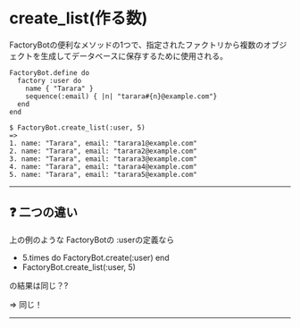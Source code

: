# create_list(作る数)
FactoryBotの便利なメソッドの1つで、指定されたファクトリから複数のオブジェクトを生成してデータベースに保存するために使用される。
~~~
FactoryBot.define do
  factory :user do
    name { "Tarara" }
    sequence(:email) { |n| "tarara#{n}@example.com"}
  end
end

$ FactoryBot.create_list(:user, 5)
=>
1. name: "Tarara", email: "tarara1@example.com"
2. name: "Tarara", email: "tarara2@example.com"
3. name: "Tarara", email: "tarara3@example.com"
4. name: "Tarara", email: "tarara4@example.com"
5. name: "Tarara", email: "tarara5@example.com"
~~~
***

## ❓ 二つの違い
上の例のような FactoryBotの :userの定義なら 
  
- 5.times do FactoryBot.create(:user) end      
- FactoryBot.create_list(:user, 5)
  
の結果は同じ？?  
    
=> 同じ！
***
